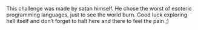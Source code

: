 This challenge was made by satan himself. He chose the worst of esoteric programming languages, just to see the world burn. Good luck exploring hell itself and don’t forget to halt here and there to feel the pain ;)
